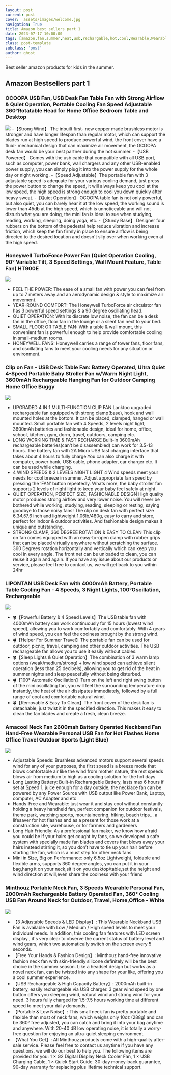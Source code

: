```yaml
---
layout: post
current: post
cover:  assets/images/welcome.jpg
navigation: True
title: Amazon best sellers part 1
date: 2023-07-17 10:00:00
tags: [amazon,fan,summer,heat,usb,rechargable,hot,cool,Wearable,Wearable-fan]
class: post-template
subclass: 'post'
author: ghost
---
```

Best seller amazon products for kids in the summer.
## Amazon Bestsellers part 1 


### OCOOPA USB Fan, USB Desk Fan Table Fan with Strong Airflow & Quiet Operation, Portable Cooling Fan Speed Adjustable 360°Rotatable Head for Home Office Bedroom Table and Desktop

<a href="https://www.amazon.co.uk/OCOOPA-Operation-Portable-Adjustable-360%C2%B0Rotatable/dp/B086148RDW?keywords=usb+fan&qid=1689899996&sr=8-5&linkCode=li3&tag=abdohesham93-21&linkId=49f9bdecef58304c8f687f913b3c7853&language=en_GB&ref_=as_li_ss_il" target="_blank"><img border="0" src="//ws-eu.amazon-adsystem.com/widgets/q?_encoding=UTF8&ASIN=B086148RDW&Format=_SL250_&ID=AsinImage&MarketPlace=GB&ServiceVersion=20070822&WS=1&tag=abdohesham93-21&language=en_GB" ></a><img src="https://ir-uk.amazon-adsystem.com/e/ir?t=abdohesham93-21&language=en_GB&l=li3&o=2&a=B086148RDW" width="1" height="1" border="0" alt="" style="border:none !important; margin:0px !important;" />
-【Strong Wind】 The inbuilt first- new copper made brushless motor is stronger and have longer lifespan than regular motor, which can support the blades run at high speed to produce powerful wind, the front cover have a fluid- mechanical design that can maximize air movement, the OCOOPA desk fan would be your best partner during the hot summer.
-【USB Powered】 Comes with the usb cable that compatible with all USB port, such as computer, power bank, wall chargers and any other USB-enabled power supply, you can simply plug it into the power supply for the whole day or night working.
-【Speed Adjustable】The portable fan with 3 adjustable speed is adequate for your various cooling demand, just press the power button to change the speed, it will always keep you cool at the low speed, the high speed is strong enough to cool you down quickly after heavy sweat.
-【Quiet Operation】 OCOOPA table fan is not only powerful, but also quiet, you can barely hear it at the low speed, the working sound is lower than 45db at the high speed, which is unnoticeable and will not disturb what you are doing, the mini fan is ideal to sue when studying, reading, working, sleeping, doing yoga, etc.
-【Sturdy Base】 Designer four rubbers on the bottom of the pedestal help reduce vibration and increase friction, which keep the fan firmly in place to ensure airflow is being directed to the desired location and doesn't slip over when working even at the high speed.


### Honeywell TurboForce Power Fan (Quiet Operation Cooling, 90° Variable Tilt, 3 Speed Settings, Wall Mount Feature, Table Fan) HT900E

<a href="https://www.amazon.co.uk/Honeywell-HT900E1-HT900E-Turbo-Fan/dp/B001VEJFT6?pd_rd_w=PrT6f&content-id=amzn1.sym.40f919ed-e530-4b1a-8d7e-39de6587208d&pf_rd_p=40f919ed-e530-4b1a-8d7e-39de6587208d&pf_rd_r=K3Z9ZRQS318DTQTG7WC0&pd_rd_wg=18d1v&pd_rd_r=059189b0-41c9-4519-aa3f-9d0a1feff969&pd_rd_i=B001VEJFT6&psc=1&linkCode=li3&tag=abdohesham93-21&linkId=65623ff606a3a3ef773e62fa48ea623d&language=en_GB&ref_=as_li_ss_il" target="_blank"><img border="0" src="//ws-eu.amazon-adsystem.com/widgets/q?_encoding=UTF8&ASIN=B001VEJFT6&Format=_SL250_&ID=AsinImage&MarketPlace=GB&ServiceVersion=20070822&WS=1&tag=abdohesham93-21&language=en_GB" ></a><img src="https://ir-uk.amazon-adsystem.com/e/ir?t=abdohesham93-21&language=en_GB&l=li3&o=2&a=B001VEJFT6" width="1" height="1" border="0" alt="" style="border:none !important; margin:0px !important;" />
- FEEL THE POWER: The ease of a small fan with power you can feel from up to 7 meters away and an aerodynamic design & style to maximize air movement.
- YEAR-ROUND COMFORT: The Honeywell TurboForce air circulator fan has 3 powerful speed settings & a 90 degree oscillating head.
- QUIET OPERATION: With its discrete low noise, the fan can be a desk fan in the office, floor fan in the lounge or a silent fan next to your bed.
- SMALL FLOOR OR TABLE FAN: With a table & wall mount, this convenient fan is powerful enough to help provide comfortable cooling in small-medium rooms.
- HONEYWELL FANS: Honeywell carries a range of tower fans, floor fans, and oscillating fans to meet your cooling needs for any situation or environment.


### Clip on Fan - USB Desk Table Fan: Battery Operated, Ultra Quiet 4-Speed Portable Baby Stroller Fan w/Warm Night Light, 3600mAh Rechargeable Hanging Fan for Outdoor Camping Home Office Buggy

<a href="https://www.amazon.co.uk/dp/B07RXMLDQW?psc=1&pf_rd_p=7b0d8b34-54be-4fd2-9baf-2d658b11dc53&pf_rd_r=K3Z9ZRQS318DTQTG7WC0&pd_rd_wg=18d1v&pd_rd_w=UrYkd&content-id=amzn1.sym.7b0d8b34-54be-4fd2-9baf-2d658b11dc53&pd_rd_r=059189b0-41c9-4519-aa3f-9d0a1feff969&s=kitchen&sp_csd=d2lkZ2V0TmFtZT1zcF9kZXRhaWxfdGhlbWF0aWM&spLa=ZW5jcnlwdGVkUXVhbGlmaWVyPUExMjlNRTlNOVBVREpEJmVuY3J5cHRlZElkPUEwNDcyNDU0MjY4VExWNEdYSDRXRiZlbmNyeXB0ZWRBZElkPUEwMDIyMDQ2RkY1NkJMRlFIMTI2JndpZGdldE5hbWU9c3BfZGV0YWlsX3RoZW1hdGljJmFjdGlvbj1jbGlja1JlZGlyZWN0JmRvTm90TG9nQ2xpY2s9dHJ1ZQ%3D%3D&linkCode=li3&tag=abdohesham93-21&linkId=ff856a95fad99911d55f6c8c2439fc62&language=en_GB&ref_=as_li_ss_il" target="_blank"><img border="0" src="//ws-eu.amazon-adsystem.com/widgets/q?_encoding=UTF8&ASIN=B07RXMLDQW&Format=_SL250_&ID=AsinImage&MarketPlace=GB&ServiceVersion=20070822&WS=1&tag=abdohesham93-21&language=en_GB" ></a><img src="https://ir-uk.amazon-adsystem.com/e/ir?t=abdohesham93-21&language=en_GB&l=li3&o=2&a=B07RXMLDQW" width="1" height="1" border="0" alt="" style="border:none !important; margin:0px !important;" />
- UPGRADED 4 IN 1 MULTI-FUNCTION CLIP FAN Lanktoo upgraded rechargeable fan equipped with strong clamp(base), hook and wall mounted holes at the bottom. It can be placed, clamped, hanged or wall mounted. Small portable fan with 4 Speeds, 2 levels night light, 3600mAh batteries and fashionable design, ideal for home, office, school, kitchen, gym, dorm, travel, outdoors, camping etc.
- LONG WORKING TIME & FAST RECHARGE Built-in 3600mAh rechargeable batteries(can‘t be disassembled) can work for 3.5-13 hours. The battery fan with 2A Micro USB fast charging interface that takes about 4 hours to fully charge.You can also charge it with computer, power bank, USB cable, phone adapter, car charger etc. It can be used while charging.
- 4 WIND SPEEDS & 2 LEVELS NIGHT LIGHT 4 Wind speeds meet your needs for cool breeze in summer. Adjust appropriate fan speed by pressing the ‘FAN’ button repeatedly. Whats more, the baby stroller fan supports 2 levels of night light to keep your baby feel safely at night.
- QUIET OPERATION, PERFECT SIZE, FASHIONABLE DESIGN High quality motor produces strong airflow and very lower noise. You will never be bothered while working, studying, reading, sleeping or resting, saying goodbye to those noisy fans! The clip on desk fan with perfect size 6.3*4.5*7.6 inch and lightweight 1.06lb/480g, easy to carry and store, perfect for indoor & outdoor activities. And fashionable design makes it unique and outstanding.
- STRONG CLAMP, 360 DEGREE ROTATION & EASY TO CLEAN This clip on fan comes equipped with an easy-to-open clamp with rubber grips that can be placed virtually anywhere without scratching the surface. 360 Degrees rotation horizontally and vertically which can keep you cool in every angle. The front net can be unloaded to clean, you can reuse it again and again. If you have any issue about our products or service, please feel free to contact us, we will get back to you within 24hr


### LIPONTAN USB Desk Fan with 4000mAh Battery, Portable Table Cooling Fan - 4 Speeds, 3 Night Lights, 100°Oscillation, Rechargeable

<a href="https://www.amazon.co.uk/dp/B0BYD73DTS?psc=1&pf_rd_p=84ea1bf1-65a8-4363-b8f5-f0df58cbb686&pf_rd_r=KP2BK2N83QXDA07DA3GG&pd_rd_wg=R7iLP&pd_rd_w=qvP5S&content-id=amzn1.sym.84ea1bf1-65a8-4363-b8f5-f0df58cbb686&pd_rd_r=23c634dd-2606-4a63-b1c2-0d8a37f8644a&s=kitchen&sp_csd=d2lkZ2V0TmFtZT1zcF9kZXRhaWw&linkCode=li3&tag=abdohesham93-21&linkId=250e9bc0fd6e1ca0229c1d54c3c6b8b9&language=en_GB&ref_=as_li_ss_il" target="_blank"><img border="0" src="//ws-eu.amazon-adsystem.com/widgets/q?_encoding=UTF8&ASIN=B0BYD73DTS&Format=_SL250_&ID=AsinImage&MarketPlace=GB&ServiceVersion=20070822&WS=1&tag=abdohesham93-21&language=en_GB" ></a><img src="https://ir-uk.amazon-adsystem.com/e/ir?t=abdohesham93-21&language=en_GB&l=li3&o=2&a=B0BYD73DTS" width="1" height="1" border="0" alt="" style="border:none !important; margin:0px !important;" />
- 🍀【Powerful Battery & 4 Speed Levels】The USB table fan with 4000mAh battery can work continuously for 15 hours (lowest wind speed), allowing you to work comfortably and comfortably. With 4 gears of wind speed, you can feel the coolness brought by the strong wind.
- 🍀【Helper For Summer Travel】The portable fan can be used for outdoor, picnic, travel, camping and other outdoor activities. The USB rechargeable fan allows you to use it easily without cables.
- 🍀【Sleep Lights & Quiet Operation】The combination of 3 warm lamp options (weak/medium/strong) + low wind speed can achieve silent operation (less than 25 decibels), allowing you to get rid of the heat in summer nights and sleep peacefully without being disturbed.
- 🍀【100° Automatic Oscillation】Turn on the left and right swing button of the mini oscillating fan, you will feel the surrounding temperature drop instantly, the heat of the air dissipates immediately, followed by a full range of cool and comfortable natural wind.
- 🍀【Removable & Easy To Clean】The front cover of the desk fan is detachable, just twist it in the specified direction. This makes it easy to clean the fan blades and create a fresh, clean breeze.

### Amacool Neck Fan 2600mah Battery Operated Neckband Fan Hand-Free Wearable Personal USB Fan for Hot Flashes Home Office Travel Outdoor Sports (Light Blue)
<a href="https://www.amazon.co.uk/Operated-Neckband-Hand-Free-Wearable-Personal-Light-Blue/dp/B089FC7C6V?crid=1WMWPKGRG85N7&keywords=wearable+fan&qid=1689900238&s=kitchen&sprefix=wear%2Ckitchen%2C75&sr=1-5&linkCode=li3&tag=abdohesham93-21&linkId=1f08d4fb80cd1d8ac94fea41a146a8f0&language=en_GB&ref_=as_li_ss_il" target="_blank"><img border="0" src="//ws-eu.amazon-adsystem.com/widgets/q?_encoding=UTF8&ASIN=B089FC7C6V&Format=_SL250_&ID=AsinImage&MarketPlace=GB&ServiceVersion=20070822&WS=1&tag=abdohesham93-21&language=en_GB" ></a><img src="https://ir-uk.amazon-adsystem.com/e/ir?t=abdohesham93-21&language=en_GB&l=li3&o=2&a=B089FC7C6V" width="1" height="1" border="0" alt="" style="border:none !important; margin:0px !important;" />
- Adjustable Speeds: Brushless advanced motors support several speeds wind for any of your purposes, the first speed is a breeze mode that blows comfortable air like the wind from mother nature, the rest speeds blows air from medium to high as a cooling solution for the hot days
- Long Lasting Battery: Built-in Recharageble Battery, lasts max 6 hours if set at Speed 1, juice enough for a day outside; the necklace fan can be powered by any Power Source with USB output like Power Bank, Laptop, computer, AC Adapter and etc
- Hands-Free and Wearable: just wear it and stay cool without constantly holding a heavy handheld fan, perfect companion for outdoor festivals, theme park, watching sports, mountaineering, hiking, beach trips... a lifesaver for hot flashes and as a present for those work at a construction site, warehouse, or for farmers and gardeners
- Long Hair Friendly: As a professional fan maker, we know how afraid you could be if your hairs get cought by fans, so we developed a safe system with specially made fan blades and covers that blows away your hairs instead stirring it, so you don’t have to tie up your hair before starting the fan, which is a must step for other neck fans
- Mini in Size, Big on Performance: only 6.5oz Lightweight, foldable and flexible arms, supports 360 degree angles, you can put it in your bag,hang it on your neck,sit it on you desktop/table,set the height and wind direction at will,even share the coolness with your friend

### Minthouz Portable Neck Fan, 3 Speeds Wearable Personal Fan, 2000mAh Rechargeable Battery Operated Fan, 360° Cooling USB Fan Around Neck for Outdoor, Travel, Home,Office - White
<a href="https://www.amazon.co.uk/Minthouz-Portable-Wearable-Bladeless-Rechargeable/dp/B098Q8KF5F?crid=1WMWPKGRG85N7&keywords=wearable%2Bfan&qid=1689900238&s=kitchen&sprefix=wear%2Ckitchen%2C75&sr=1-1-spons&sp_csd=d2lkZ2V0TmFtZT1zcF9hdGY&th=1&linkCode=li3&tag=abdohesham93-21&linkId=700192a496a689c5c8f7812aad052d83&language=en_GB&ref_=as_li_ss_il" target="_blank"><img border="0" src="//ws-eu.amazon-adsystem.com/widgets/q?_encoding=UTF8&ASIN=B098Q8KF5F&Format=_SL250_&ID=AsinImage&MarketPlace=GB&ServiceVersion=20070822&WS=1&tag=abdohesham93-21&language=en_GB" ></a><img src="https://ir-uk.amazon-adsystem.com/e/ir?t=abdohesham93-21&language=en_GB&l=li3&o=2&a=B098Q8KF5F" width="1" height="1" border="0" alt="" style="border:none !important; margin:0px !important;" />
- 【3 Adjustable Speeds & LED Display】: This Wearable Neckband USB Fan is available with Low / Medium / High speed levels to meet your individual needs. In addition, this cooling fan features with LED screen display , it's very clear to observe the current status of battery level and wind gears, which two automatically switch on the screen every 5 seconds.
- 【Free Your Hands & Fashion Design】: Minthouz hand-free innovative fashion neck fan with skin-friendly silicone definitely will be the best choice in the summer season. Like a headset design but works as a novel neck fan, can be twisted into any shape for your like, offering you a cool summer experience.
- 【USB Rechargeable & High Capacity Battery】: 2000mAh built-in battery, easily rechargeable via USB charger. 3 gear wind speed by one button offers you sleeping wind, natural wind and strong wind for your need. 3 hours fully charged for 1.5-7.5 hours working time at different speed to meet your daily demands.
- 【Portable & Low Noise】: This small neck fan is pretty portable and flexible than most of neck fans, which weighs only 10oz (288g) and can be 360° free adjusted, you can catch and bring it into your bag anytime and anywhere. With 20-40 dB low operating noise, it is totally a worry-free question for enjoying an ultra-quiet sleeping environment.
- 【What You Get】: All Minthouz products come with a high-quality after-sale service. Please feel free to contact us anytime if you have any questions, we will do our best to help you. The following items are provided for you: 1 × G2 Digital Display Neck Cooler Fan, 1 × USB Charging Cable, 1 × Quick Start Guide. 30-day money-back guarantee, 90-day warranty for replacing plus lifetime technical support.

